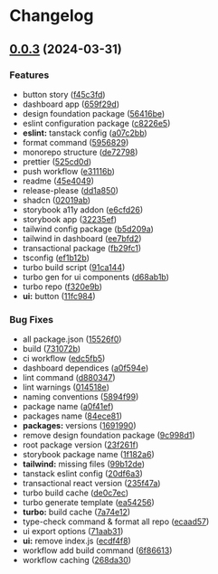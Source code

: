 # Changelog

## [0.0.3](https://github.com/Danishsjjd/feat-monorepo/compare/rightbrainai-v0.0.2...rightbrainai-v0.0.3) (2024-03-31)


### Features

* button story ([f45c3fd](https://github.com/Danishsjjd/feat-monorepo/commit/f45c3fdebb4e500fb4fb0efb54583ea001eea2ef))
* dashboard app ([659f29d](https://github.com/Danishsjjd/feat-monorepo/commit/659f29da2329516ec7159fedf1ee07632dab8be1))
* design foundation package ([56416be](https://github.com/Danishsjjd/feat-monorepo/commit/56416be3d73c99257715c2f51e431bbc501a9296))
* eslint configuration package ([c8226e5](https://github.com/Danishsjjd/feat-monorepo/commit/c8226e592bd1b976f6d3f42b60e464b8b665ecb4))
* **eslint:** tanstack config ([a07c2bb](https://github.com/Danishsjjd/feat-monorepo/commit/a07c2bbc9eaf178cc37e2744cca8496400c3bf54))
* format command ([5956829](https://github.com/Danishsjjd/feat-monorepo/commit/595682912bc677b3eb80a93ff0a386ecea14a429))
* monorepo structure ([de72798](https://github.com/Danishsjjd/feat-monorepo/commit/de72798b8a41e40c5eea3cbab4504eb2245ecf1b))
* prettier ([525cd0d](https://github.com/Danishsjjd/feat-monorepo/commit/525cd0d7f7e98bf23e03ada6e1929a26f6987bd9))
* push workflow ([e31116b](https://github.com/Danishsjjd/feat-monorepo/commit/e31116ba41ee5bf80bcc48ddb12cb98f20fe7083))
* readme ([45e4049](https://github.com/Danishsjjd/feat-monorepo/commit/45e40498eddb0178fef42f01fcec6c25e8a89fa8))
* release-please ([dd1a850](https://github.com/Danishsjjd/feat-monorepo/commit/dd1a850d3a1997045d45242fba9b13e19b8e7c25))
* shadcn ([02019ab](https://github.com/Danishsjjd/feat-monorepo/commit/02019ab9b877bc788d38646bc12663edc8427532))
* storybook a11y addon ([e6cfd26](https://github.com/Danishsjjd/feat-monorepo/commit/e6cfd26bef0f3b3dc4e07fadb236e809dcf4c82a))
* storybook app ([32235ef](https://github.com/Danishsjjd/feat-monorepo/commit/32235ef15f224b9dbab225e14844f2bfaf3734b9))
* tailwind config package ([b5d209a](https://github.com/Danishsjjd/feat-monorepo/commit/b5d209a29263f61fdcf4ca5974475f883c318dfa))
* tailwind in dashboard ([ee7bfd2](https://github.com/Danishsjjd/feat-monorepo/commit/ee7bfd23bbe52cdcbd491eca2f677bb006ddd65c))
* transactional package ([fb29fc1](https://github.com/Danishsjjd/feat-monorepo/commit/fb29fc1acf97621ecb14b128da83631a9db0db1e))
* tsconfig ([ef1b12b](https://github.com/Danishsjjd/feat-monorepo/commit/ef1b12bceb9dd11128525f6b694ecc9cd1e1e928))
* turbo build script ([91ca144](https://github.com/Danishsjjd/feat-monorepo/commit/91ca1442a0fd5c0e7ca9cf0c5fff29694c33736e))
* turbo gen for ui components ([d68ab1b](https://github.com/Danishsjjd/feat-monorepo/commit/d68ab1b6c5e0a5d2948135616826a3fd64bb595a))
* turbo repo ([f320e9b](https://github.com/Danishsjjd/feat-monorepo/commit/f320e9b1edc748cde26e4abae625729c6492af0e))
* **ui:** button ([11fc984](https://github.com/Danishsjjd/feat-monorepo/commit/11fc984b70afa3d58b50c5e25a6bdf27b0f57538))


### Bug Fixes

* all package.json ([15526f0](https://github.com/Danishsjjd/feat-monorepo/commit/15526f00b68a95ac5ef5985d1abc1212aa503562))
* build ([731072b](https://github.com/Danishsjjd/feat-monorepo/commit/731072b5fc00ac430e4e1bae2927661e39b46fac))
* ci workflow ([edc5fb5](https://github.com/Danishsjjd/feat-monorepo/commit/edc5fb50d6b99811f21c425d501df2c868324acf))
* dashboard dependices ([a0f594e](https://github.com/Danishsjjd/feat-monorepo/commit/a0f594ec2f7747348e1cb6b0764e8f2da715804f))
* lint command ([d880347](https://github.com/Danishsjjd/feat-monorepo/commit/d880347d13eb3d7c05e16762b037ef97dca842eb))
* lint warnings ([014518e](https://github.com/Danishsjjd/feat-monorepo/commit/014518e0e20d06efcc4de3a972a36f036ae13197))
* naming conventions ([5894f99](https://github.com/Danishsjjd/feat-monorepo/commit/5894f99abdf83096bb1df242b52c7825bc55b1c6))
* package name ([a0f41ef](https://github.com/Danishsjjd/feat-monorepo/commit/a0f41efd5038a8ecc029817ff3cf4d2983f0464b))
* packages name ([84ece81](https://github.com/Danishsjjd/feat-monorepo/commit/84ece81634749d0f6b3c9ec539ccfc2605c8c9fc))
* **packages:** versions ([1691990](https://github.com/Danishsjjd/feat-monorepo/commit/1691990d705f55ff3fc619f97c4f6292a00e1aad))
* remove design foundation package ([9c998d1](https://github.com/Danishsjjd/feat-monorepo/commit/9c998d1416ed8b33dba0ad0077d93c55f9696f67))
* root package version ([23f261f](https://github.com/Danishsjjd/feat-monorepo/commit/23f261f79a56915dcb1b5cea020f2dce4ff3ba25))
* storybook package name ([1f182a6](https://github.com/Danishsjjd/feat-monorepo/commit/1f182a6e570c6d505b749907408970f9a82ad610))
* **tailwind:** missing files ([99b12de](https://github.com/Danishsjjd/feat-monorepo/commit/99b12de27ed7bd4d3c7a47f1ee922af2c1163144))
* tanstack eslint config ([20df6a3](https://github.com/Danishsjjd/feat-monorepo/commit/20df6a3608924431f10ab0381f96a9739687416e))
* transactional react version ([235f47a](https://github.com/Danishsjjd/feat-monorepo/commit/235f47aa3e0c660bcc269b2b7a1a8b6404e0e075))
* turbo build cache ([de0c7ec](https://github.com/Danishsjjd/feat-monorepo/commit/de0c7ecb6c886a6cc469e2285db1a7e1ddb510c8))
* turbo generate template ([ea54256](https://github.com/Danishsjjd/feat-monorepo/commit/ea54256673ec187165105e93079ac4694d1c6b49))
* **turbo:** build cache ([7a74e12](https://github.com/Danishsjjd/feat-monorepo/commit/7a74e12a2fcfcafc4a9729d26f4f397d19876c35))
* type-check command & format all repo ([ecaad57](https://github.com/Danishsjjd/feat-monorepo/commit/ecaad575ca18b02aba9bad62c0e678868b2c9329))
* ui export options ([71aab31](https://github.com/Danishsjjd/feat-monorepo/commit/71aab31a63992aa526f960097061a8f6f154fef9))
* **ui:** remove index.js ([ecdf4f8](https://github.com/Danishsjjd/feat-monorepo/commit/ecdf4f8396750f86f42f5c6df01a18093e1d0c21))
* workflow add build command ([6f86613](https://github.com/Danishsjjd/feat-monorepo/commit/6f86613f82eb77d0bfb08f28b9952e4d1f3d58ee))
* workflow caching ([268da30](https://github.com/Danishsjjd/feat-monorepo/commit/268da3013ad525daa53803f65e47b199b5c9ecf9))
